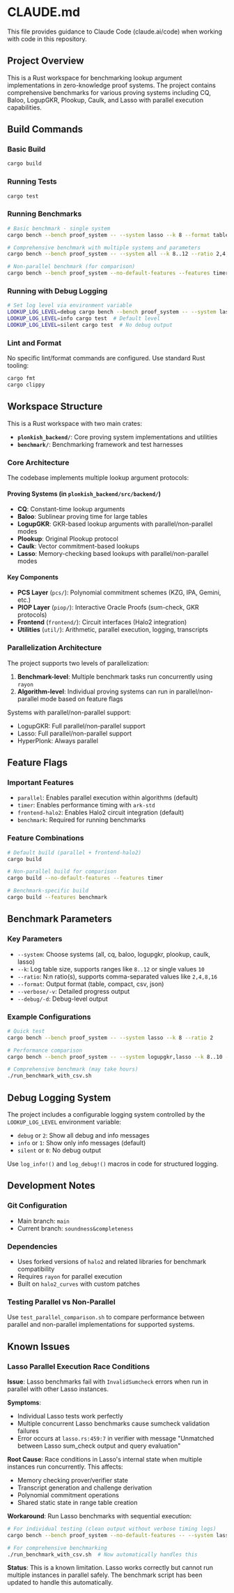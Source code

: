 # CLAUDE.md

This file provides guidance to Claude Code (claude.ai/code) when working with code in this repository.

## Project Overview

This is a Rust workspace for benchmarking lookup argument implementations in zero-knowledge proof systems. The project contains comprehensive benchmarks for various proving systems including CQ, Baloo, LogupGKR, Plookup, Caulk, and Lasso with parallel execution capabilities.

## Build Commands

### Basic Build
```bash
cargo build
```

### Running Tests
```bash
cargo test
```

### Running Benchmarks
```bash
# Basic benchmark - single system
cargo bench --bench proof_system -- --system lasso --k 8 --format table

# Comprehensive benchmark with multiple systems and parameters
cargo bench --bench proof_system -- --system all --k 8..12 --ratio 2,4,8 --format table

# Non-parallel benchmark (for comparison)
cargo bench --bench proof_system --no-default-features --features timer -- --system lasso --k 8..10
```

### Running with Debug Logging
```bash
# Set log level via environment variable
LOOKUP_LOG_LEVEL=debug cargo bench --bench proof_system -- --system lasso --k 8
LOOKUP_LOG_LEVEL=info cargo test  # Default level
LOOKUP_LOG_LEVEL=silent cargo test  # No debug output
```

### Lint and Format
No specific lint/format commands are configured. Use standard Rust tooling:
```bash
cargo fmt
cargo clippy
```

## Workspace Structure

This is a Rust workspace with two main crates:
- **`plonkish_backend/`**: Core proving system implementations and utilities
- **`benchmark/`**: Benchmarking framework and test harnesses

### Core Architecture

The codebase implements multiple lookup argument protocols:

#### Proving Systems (in `plonkish_backend/src/backend/`)
- **CQ**: Constant-time lookup arguments
- **Baloo**: Sublinear proving time for large tables  
- **LogupGKR**: GKR-based lookup arguments with parallel/non-parallel modes
- **Plookup**: Original Plookup protocol
- **Caulk**: Vector commitment-based lookups
- **Lasso**: Memory-checking based lookups with parallel/non-parallel modes

#### Key Components
- **PCS Layer** (`pcs/`): Polynomial commitment schemes (KZG, IPA, Gemini, etc.)
- **PIOP Layer** (`piop/`): Interactive Oracle Proofs (sum-check, GKR protocols)
- **Frontend** (`frontend/`): Circuit interfaces (Halo2 integration)
- **Utilities** (`util/`): Arithmetic, parallel execution, logging, transcripts

### Parallelization Architecture

The project supports two levels of parallelization:
1. **Benchmark-level**: Multiple benchmark tasks run concurrently using `rayon`
2. **Algorithm-level**: Individual proving systems can run in parallel/non-parallel mode based on feature flags

Systems with parallel/non-parallel support:
- LogupGKR: Full parallel/non-parallel support
- Lasso: Full parallel/non-parallel support  
- HyperPlonk: Always parallel

## Feature Flags

### Important Features
- `parallel`: Enables parallel execution within algorithms (default)
- `timer`: Enables performance timing with `ark-std` 
- `frontend-halo2`: Enables Halo2 circuit integration (default)
- `benchmark`: Required for running benchmarks

### Feature Combinations
```bash
# Default build (parallel + frontend-halo2)
cargo build

# Non-parallel build for comparison
cargo build --no-default-features --features timer

# Benchmark-specific build
cargo build --features benchmark
```

## Benchmark Parameters

### Key Parameters
- `--system`: Choose systems (all, cq, baloo, logupgkr, plookup, caulk, lasso)
- `--k`: Log table size, supports ranges like `8..12` or single values `10`
- `--ratio`: N:n ratio(s), supports comma-separated values like `2,4,8,16`
- `--format`: Output format (table, compact, csv, json)
- `--verbose/-v`: Detailed progress output
- `--debug/-d`: Debug-level output

### Example Configurations
```bash
# Quick test
cargo bench --bench proof_system -- --system lasso --k 8 --ratio 2

# Performance comparison
cargo bench --bench proof_system -- --system logupgkr,lasso --k 8..10 --ratio 2,4,8

# Comprehensive benchmark (may take hours)
./run_benchmark_with_csv.sh
```

## Debug Logging System

The project includes a configurable logging system controlled by the `LOOKUP_LOG_LEVEL` environment variable:
- `debug` or `2`: Show all debug and info messages
- `info` or `1`: Show only info messages (default)
- `silent` or `0`: No debug output

Use `log_info!()` and `log_debug!()` macros in code for structured logging.

## Development Notes

### Git Configuration
- Main branch: `main`
- Current branch: `soundness&completeness`

### Dependencies
- Uses forked versions of `halo2` and related libraries for benchmark compatibility
- Requires `rayon` for parallel execution
- Built on `halo2_curves` with custom patches

### Testing Parallel vs Non-Parallel
Use `test_parallel_comparison.sh` to compare performance between parallel and non-parallel implementations for supported systems.

## Known Issues

### Lasso Parallel Execution Race Conditions
**Issue**: Lasso benchmarks fail with `InvalidSumcheck` errors when run in parallel with other Lasso instances.

**Symptoms**: 
- Individual Lasso tests work perfectly
- Multiple concurrent Lasso benchmarks cause sumcheck validation failures
- Error occurs at `lasso.rs:459:7` in verifier with message "Unmatched between Lasso sum_check output and query evaluation"

**Root Cause**: Race conditions in Lasso's internal state when multiple instances run concurrently. This affects:
- Memory checking prover/verifier state
- Transcript generation and challenge derivation
- Polynomial commitment operations
- Shared static state in range table creation

**Workaround**: Run Lasso benchmarks with sequential execution:
```bash
# For individual testing (clean output without verbose timing logs)
cargo bench --bench proof_system --no-default-features -- --system lasso --k 8..10

# For comprehensive benchmarking
./run_benchmark_with_csv.sh  # Now automatically handles this
```

**Status**: This is a known limitation. Lasso works correctly but cannot run multiple instances in parallel safely. The benchmark script has been updated to handle this automatically.